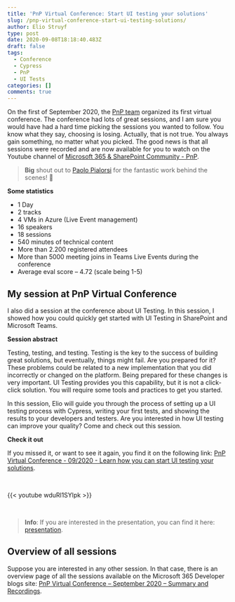 ```yaml
---
title: 'PnP Virtual Conference: Start UI testing your solutions'
slug: /pnp-virtual-conference-start-ui-testing-solutions/
author: Elio Struyf
type: post
date: 2020-09-08T18:18:40.483Z
draft: false
tags:
  - Conference
  - Cypress
  - PnP
  - UI Tests
categories: []
comments: true
---
```


On the first of September 2020, the [PnP team](https://pnp.github.io/) organized its first virtual conference. The conference had lots of great sessions, and I am sure you would have had a hard time picking the sessions you wanted to follow. You know what they say, choosing is losing. Actually, that is not true. You always gain something, no matter what you picked. The good news is that all sessions were recorded and are now available for you to watch on the Youtube channel of [Microsoft 365 & SharePoint Community - PnP](https://www.youtube.com/channel/UC_mKdhw-V6CeCM7gTo_Iy7w).

> **Big** shout out to [Paolo Pialorsi](https://twitter.com/PaoloPia) for the fantastic work behind the scenes! 👏

**Some statistics**

- 1 Day
- 2 tracks
- 4 VMs in Azure (Live Event management)
- 16 speakers
- 18 sessions
- 540 minutes of technical content
- More than 2.200 registered attendees
- More than 5000 meeting joins in Teams Live Events during the conference
- Average eval score – 4.72 (scale being 1-5)

## My session at PnP Virtual Conference

I also did a session at the conference about UI Testing. In this session, I showed how you could quickly get started with UI Testing in SharePoint and Microsoft Teams.

**Session abstract**

Testing, testing, and testing. Testing is the key to the success of building great solutions, but eventually, things might fail. Are you prepared for it? These problems could be related to a new implementation that you did incorrectly or changed on the platform. Being prepared for these changes is very important. UI Testing provides you this capability, but it is not a click-click solution. You will require some tools and practices to get you started.

In this session, Elio will guide you through the process of setting up a UI testing process with Cypress, writing your first tests, and showing the results to your developers and testers. Are you interested in how UI testing can improve your quality? Come and check out this session.

**Check it out**

If you missed it, or want to see it again, you find it on the following link: [PnP Virtual Conference - 09/2020 - Learn how you can start UI testing your solutions](https://www.youtube.com/watch?v=wduRl1SYlpk&list=PLR9nK3mnD-OVtYPolswzDjun3g78jN8OE&index=14).

<br />

{{< youtube wduRl1SYlpk >}}

<br />

> **Info**: If you are interested in the presentation, you can find it here: [presentation](https://1drv.ms/b/s!AukeddqwapKJhoZVgOmJ8uhkn1585A?e=ELFsqx).

## Overview of all sessions

Suppose you are interested in any other session. In that case, there is an overview page of all the sessions available on the Microsoft 365 Developer blogs site: [PnP Virtual Conference – September 2020 – Summary and Recordings](https://developer.microsoft.com/en-us/office/blogs/pnp-virtual-conference-september-2020-summary-and-recordings/).


